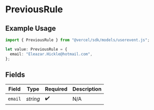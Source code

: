 # PreviousRule

## Example Usage

```typescript
import { PreviousRule } from "@vercel/sdk/models/userevent.js";

let value: PreviousRule = {
  email: "Eleazar.Hickle@hotmail.com",
};
```

## Fields

| Field              | Type               | Required           | Description        |
| ------------------ | ------------------ | ------------------ | ------------------ |
| `email`            | *string*           | :heavy_check_mark: | N/A                |